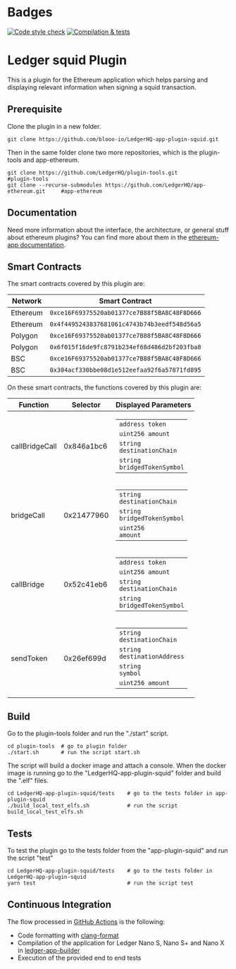# Badges
[![Code style check](https://github.com/blooo-io/LedgerHQ-app-plugin-squid/actions/workflows/lint-workflow.yml/badge.svg?branch=main)](https://github.com/blooo-io/LedgerHQ-app-plugin-squid/actions/workflows/lint-workflow.yml)
[![Compilation & tests](https://github.com/blooo-io/LedgerHQ-app-plugin-squid/actions/workflows/ci-workflow.yml/badge.svg?branch=main)](https://github.com/blooo-io/LedgerHQ-app-plugin-squid/actions/workflows/ci-workflow.yml)

# Ledger squid Plugin

This is a plugin for the Ethereum application which helps parsing and displaying relevant information when signing a squid transaction.

## Prerequisite

Clone the plugin in a new folder.

```shell
git clone https://github.com/blooo-io/LedgerHQ-app-plugin-squid.git
```

Then in the same folder clone two more repositories, which is the plugin-tools and app-ethereum.

```shell
git clone https://github.com/LedgerHQ/plugin-tools.git                          #plugin-tools
git clone --recurse-submodules https://github.com/LedgerHQ/app-ethereum.git     #app-ethereum
```
## Documentation

Need more information about the interface, the architecture, or general stuff about ethereum plugins? You can find more about them in the [ethereum-app documentation](https://github.com/LedgerHQ/app-ethereum/blob/master/doc/ethapp_plugins.asc).

## Smart Contracts

The smart contracts covered by this plugin are:

| Network   | Smart Contract |
| ---       | ---            |
| Ethereum  | `0xce16F69375520ab01377ce7B88f5BA8C48F8D666`|
| Ethereum  | `0x4f4495243837681061c4743b74b3eedf548d56a5`|
| Polygon   | `0xce16F69375520ab01377ce7B88f5BA8C48F8D666`|
| Polygon   | `0x6f015f16de9fc8791b234ef68d486d2bf203fba8`|
| BSC       | `0xce16F69375520ab01377ce7B88f5BA8C48F8D666`|
| BSC       | `0x304acf330bbe08d1e512eefaa92f6a57871fd895`|


On these smart contracts, the functions covered by this plugin are:

|    Function   | Selector  | Displayed Parameters |
| ---           | ---       | --- |
|callBridgeCall | 0x846a1bc6| <table>  <tbody>  <tr> <td><code>address token</code></td></tr> <tr><td><code>uint256 amount</code></td></tr> <tr><td><code>string destinationChain</code></td></tr> <tr><td><code>string bridgedTokenSymbol</code></td></tr> </tbody> </table> |
|bridgeCall     | 0x21477960| <table>  <tbody>  <tr><td><code>string destinationChain</code></td></tr> <tr><td><code>string bridgedTokenSymbol</code></td></tr> <tr><td><code>uint256 amount</code></td></tr> </tbody> </table>|
|callBridge     | 0x52c41eb6| <table>  <tbody>  <tr> <td><code>address token</code></td></tr> <tr><td><code>uint256 amount</code></td></tr> <tr><td><code>string destinationChain</code></td></tr> <tr><td><code>string bridgedTokenSymbol</code></td></tr> </tbody> </table> |
|sendToken     | 0x26ef699d| <table>  <tbody>  <tr> <td><code>string destinationChain</code></td></tr> <tr><td><code>string destinationAddress</code></td></tr> <tr><td><code>string symbol</code></td></tr> <tr><td><code>uint256 amount</code></td></tr> </tbody> </table> |

## Build

Go to the plugin-tools folder and run the "./start" script.
```shell
cd plugin-tools  # go to plugin folder
./start.sh       # run the script start.sh
```
The script will build a docker image and attach a console.
When the docker image is running go to the "LedgerHQ-app-plugin-squid" folder and build the ".elf" files.
```shell
cd LedgerHQ-app-plugin-squid/tests    # go to the tests folder in app-plugin-squid
./build_local_test_elfs.sh            # run the script build_local_test_elfs.sh
```

## Tests

To test the plugin go to the tests folder from the "app-plugin-squid" and run the script "test"
```shell
cd LedgerHQ-app-plugin-squid/tests    # go to the tests folder in LedgerHQ-app-plugin-squid
yarn test                             # run the script test
```
## Continuous Integration


The flow processed in [GitHub Actions](https://github.com/features/actions) is the following:

- Code formatting with [clang-format](http://clang.llvm.org/docs/ClangFormat.html)
- Compilation of the application for Ledger Nano S, Nano S+ and Nano X in [ledger-app-builder](https://github.com/LedgerHQ/ledger-app-builder)
- Execution of the provided end to end tests